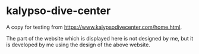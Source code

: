 # kalypso-dive-center

A copy for testing from https://www.kalypsodivecenter.com/home.html. 

The part of the website which is displayed here is not designed by me, but it is developed by me using the design of the above website.
